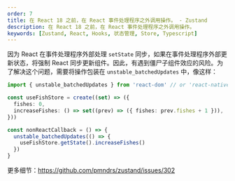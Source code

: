 ```yaml
---
order: 7
title: 在 React 18 之前，在 React 事件处理程序之外调用操作。 - Zustand
description: 在 React 18 之前，在 React 事件处理程序之外调用操作。
keywords: [Zustand, React, Hooks, 状态管理, Store, Typescript]
---
```


因为 React 在事件处理程序外部处理 `setState` 同步，如果在事件处理程序外部更新状态，将强制 React 同步更新组件。因此，有遇到僵尸子组件效应的风险。为了解决这个问题，需要将操作包装在 `unstable_batchedUpdates` 中，像这样：

```ts
import { unstable_batchedUpdates } from 'react-dom' // or 'react-native'

const useFishStore = create((set) => ({
  fishes: 0,
  increaseFishes: () => set((prev) => ({ fishes: prev.fishes + 1 })),
}))

const nonReactCallback = () => {
  unstable_batchedUpdates(() => {
    useFishStore.getState().increaseFishes()
  })
}
```

更多细节：<https://github.com/pmndrs/zustand/issues/302>
